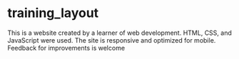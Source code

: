 # training_layout
This is a website created by a learner of web development. HTML, CSS, and JavaScript were used. The site is responsive and optimized for mobile. Feedback for improvements is welcome
